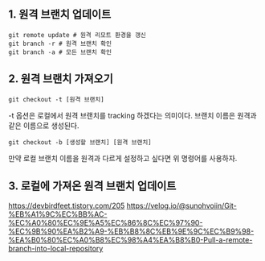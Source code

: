 
## 1. 원격 브랜치 업데이트
```
git remote update # 원격 리모트 환경을 갱신
git branch -r # 원격 브랜치 확인
git branch -a # 모든 브랜치 확인

```


## 2. 원격 브랜치 가져오기
```
git checkout -t [원격 브랜치]

```
-t 옵션은 로컬에서 원격 브랜치를 tracking 하겠다는 의미이다. 브랜치 이름은 원격과 같은 이름으로 생성된다.

```
git checkout -b [생성할 브랜치] [원격 브랜치]
```
만약 로컬 브랜치 이름을 원격과 다르게 설정하고 싶다면 위 명령어를 사용하자.


## 3. 로컬에 가져온 원격 브랜치 업데이트 


https://devbirdfeet.tistory.com/205
https://velog.io/@sunohvoiin/Git-%EB%A1%9C%EC%BB%AC-%EC%A0%80%EC%9E%A5%EC%86%8C%EC%97%90-%EC%9B%90%EA%B2%A9-%EB%B8%8C%EB%9E%9C%EC%B9%98-%EA%B0%80%EC%A0%B8%EC%98%A4%EA%B8%B0-Pull-a-remote-branch-into-local-repository
